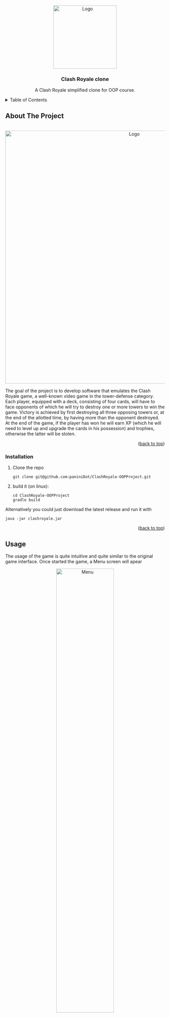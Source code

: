 <!-- Improved compatibility of back to top link: See: https://github.com/othneildrew/Best-README-Template/pull/73 -->
<a name="readme-top"></a>
<!--
*** Thanks for checking out the Best-README-Template. If you have a suggestion
*** that would make this better, please fork the repo and create a pull request
*** or simply open an issue with the tag "enhancement".
*** Don't forget to give the project a star!
*** Thanks again! Now go create something AMAZING! :D
-->




<!-- PROJECT LOGO -->
<br />
<div align="center">
  <a href="https://github.com/paniniDot/ClashRoyale-OOPProject">
    <img src="images/logo.png" alt="Logo" width="200">
  </a>

<h3 align="center">Clash Royale clone</h3>

  <p align="center">
    A Clash Royale simplified clone for OOP course. 
</div>



<!-- TABLE OF CONTENTS -->
<details>
  <summary>Table of Contents</summary>
  <ol>
    <li>
      <a href="#about-the-project">About The Project</a>
    </li>
    <li>
      <a href="#getting-started">Getting Started</a>
      <ul>
        <li><a href="#installation">Installation</a></li>
      </ul>
    </li>
    <li><a href="#usage">Usage</a></li>
    <li><a href="#roadmap">Roadmap</a></li>
    <li><a href="#license">License</a></li>
    <li><a href="#contact">Contact</a></li>
  </ol>
</details>



<!-- ABOUT THE PROJECT -->
## About The Project
<br />
<div align="center">
  <a href="https://github.com/paniniDot/ClashRoyale-OOPProject">
    <img src="images/splash_screen.jpeg" alt="Logo" width="800">
  </a>
  <p align="center">
</div>
The goal of the project is to develop software that emulates the Clash Royale game, 
a well-known video game in the tower-defense category. Each player, equipped with a deck, consisting of four cards,
will have to face opponents of which he will try to destroy one or more towers to win the game. 
Victory is achieved by first destroying all three opposing towers or, at the end of the allotted time, 
by having more than the opponent destroyed. 
At the end of the game, if the player has won he will earn XP (which he will need to level up and upgrade 
the cards in his possession) and trophies, otherwise the latter will be stolen.


<p align="right">(<a href="#readme-top">back to top</a>)</p>



<!-- GETTING STARTED -->
### Installation

1. Clone the repo
   ```
   git clone git@github.com:paniniDot/ClashRoyale-OOPProject.git
   ```
3. build it (on linux):
   ```
   cd ClashRoyale-OOPProject
   gradle build
   ```
Alternatively you could just download the latest release and run it with
   ```
   java -jar clashroyale.jar
   ```

<p align="right">(<a href="#readme-top">back to top</a>)</p>



<!-- USAGE EXAMPLES -->
## Usage
The usage of the game is quite intuitive and quite similar to the original game interface.
Once started the game, a Menu screen will apear
<div align="center">
  <a href="https://github.com/paniniDot/ClashRoyale-OOPProject/">
    <img src="images/menu.png" alt="Menu" height="60%">
  </a>
</div>
From it you can easily start a new game by pressing Battle button, this will create a new game 
<div align="center">
  <a href="https://github.com/paniniDot/ClashRoyale-OOPProject/">
    <img src="images/game.png" alt="Game" height="60%">
  </a>
</div>
or choose which cards want to use, pressing Deck button
<div align="center">
  <a href="https://github.com/paniniDot/ClashRoyale-OOPProject/">
    <img src="images/deck.png" alt="Deck" height="60%">
  </a>
</div>
You can also see your statistics, pressing Stats button
<div align="center">
  <a href="https://github.com/paniniDot/ClashRoyale-OOPProject/">
    <img src="images/stats.png" alt="Stats" height="60%">
  </a>
</div>
<p align="right">(<a href="#readme-top">back to top</a>)</p>



<!-- ROADMAP -->
## Roadmap

Mandatory features:
- [X] Winning based ranking system (in throphies)
- [X] AI enemy implementation
- [X] 2D animated charachters (troops), using sprites
- [X] Fighting dynamics implementation
- [X] Elixir Handling
- [X] Statistics serialization
- [X] Troops path automatic path finding

Optional featues:
- [X] Custom deck
- [ ] Suddivision of cards by rarity
- [ ] Chests implementation
- [ ] Increasing difficulty AI
- [ ] Multiple language support
- [ ] Troops shadows
- [ ] Elixir production increasing 30 seconds from the match end
- [ ] Multiple arenas

<p align="right">(<a href="#readme-top">back to top</a>)</p>


<!-- LICENSE -->
## License

Distributed under the MIT License. See `LICENSE` for more information.

<p align="right">(<a href="#readme-top">back to top</a>)</p>



<!-- CONTACT -->
## Contact

Mattia Panni - mattia.panni@studio.unibo.it <br />
Riccardo Fiorani - riccardo.fiorani2@studio.unibo.it <br />
Simone Bollini - simone.bollini@studio.unibo.it <br />
Alexandro Salvato - alexandro.salvato@studio.unibo.it <br />

Project Link: [https://github.com/paniniDot/ClashRoyale-OOPProject/](https://github.com/paniniDot/ClashRoyale-OOPProject/)

<p align="right">(<a href="#readme-top">back to top</a>)</p>




<!-- MARKDOWN LINKS & IMAGES -->
[license-shield]: https://img.shields.io/github/license/github_username/ClashRoyale-OOPProject.svg?style=for-the-badge
[license-url]: https://github.com/paniniDot/ClashRoyale-OOPProject/blob/master/LICENSE
[product-screenshot]: images/secondLogo.jpg
